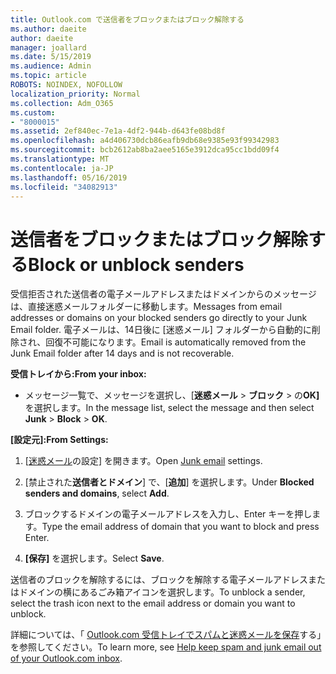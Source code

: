 ```yaml
---
title: Outlook.com で送信者をブロックまたはブロック解除する
ms.author: daeite
author: daeite
manager: joallard
ms.date: 5/15/2019
ms.audience: Admin
ms.topic: article
ROBOTS: NOINDEX, NOFOLLOW
localization_priority: Normal
ms.collection: Adm_O365
ms.custom:
- "8000015"
ms.assetid: 2ef840ec-7e1a-4df2-944b-d643fe08bd8f
ms.openlocfilehash: a4d406730dcb86eafb9db68e9385e93f99342983
ms.sourcegitcommit: bcb2612ab8ba2aee5165e3912dca95cc1bdd09f4
ms.translationtype: MT
ms.contentlocale: ja-JP
ms.lasthandoff: 05/16/2019
ms.locfileid: "34082913"
---
```

# <a name="block-or-unblock-senders"></a><span data-ttu-id="edefe-102">送信者をブロックまたはブロック解除する</span><span class="sxs-lookup"><span data-stu-id="edefe-102">Block or unblock senders</span></span>

<span data-ttu-id="edefe-103">受信拒否された送信者の電子メールアドレスまたはドメインからのメッセージは、直接迷惑メールフォルダーに移動します。</span><span class="sxs-lookup"><span data-stu-id="edefe-103">Messages from email addresses or domains on your blocked senders go directly to your Junk Email folder.</span></span> <span data-ttu-id="edefe-104">電子メールは、14日後に [迷惑メール] フォルダーから自動的に削除され、回復不可能になります。</span><span class="sxs-lookup"><span data-stu-id="edefe-104">Email is automatically removed from the Junk Email folder after 14 days and is not recoverable.</span></span>

<span data-ttu-id="edefe-105">**受信トレイから:**</span><span class="sxs-lookup"><span data-stu-id="edefe-105">**From your inbox:**</span></span>

- <span data-ttu-id="edefe-106">メッセージ一覧で、メッセージを選択し、[**迷惑メール** > **ブロック** > の**OK]** を選択します。</span><span class="sxs-lookup"><span data-stu-id="edefe-106">In the message list, select the message and then select **Junk** > **Block** > **OK**.</span></span>

<span data-ttu-id="edefe-107">**[設定元]:**</span><span class="sxs-lookup"><span data-stu-id="edefe-107">**From Settings:**</span></span>

1. <span data-ttu-id="edefe-108">[[迷惑メール](https://outlook.live.com/mail/options/mail/junkEmail)の設定] を開きます。</span><span class="sxs-lookup"><span data-stu-id="edefe-108">Open [Junk email](https://outlook.live.com/mail/options/mail/junkEmail) settings.</span></span>

2. <span data-ttu-id="edefe-109">[禁止された**送信者とドメイン**] で、[**追加**] を選択します。</span><span class="sxs-lookup"><span data-stu-id="edefe-109">Under **Blocked senders and domains**, select **Add**.</span></span>

3. <span data-ttu-id="edefe-110">ブロックするドメインの電子メールアドレスを入力し、Enter キーを押します。</span><span class="sxs-lookup"><span data-stu-id="edefe-110">Type the email address of domain that you want to block and press Enter.</span></span>

4. <span data-ttu-id="edefe-111">**[保存]** を選択します。</span><span class="sxs-lookup"><span data-stu-id="edefe-111">Select **Save**.</span></span>

<span data-ttu-id="edefe-112">送信者のブロックを解除するには、ブロックを解除する電子メールアドレスまたはドメインの横にあるごみ箱アイコンを選択します。</span><span class="sxs-lookup"><span data-stu-id="edefe-112">To unblock a sender, select the trash icon next to the email address or domain you want to unblock.</span></span>

<span data-ttu-id="edefe-113">詳細については、「 [Outlook.com 受信トレイでスパムと迷惑メールを保存](https://support.office.com/article/a3ece97b-82f8-4a5e-9ac3-e92fa6427ae4)する」を参照してください。</span><span class="sxs-lookup"><span data-stu-id="edefe-113">To learn more, see [Help keep spam and junk email out of your Outlook.com inbox](https://support.office.com/article/a3ece97b-82f8-4a5e-9ac3-e92fa6427ae4).</span></span>